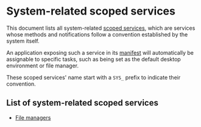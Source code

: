 # System-related scoped services

This document lists all system-related [scoped services](../services.md#scoped-services), which are services whose methods and notifications follow a convention established by the system itself.

An application exposing such a service in its [manifest](../applications/manifest.md) will automatically be assignable to specific tasks, such as being set as the default desktop environment or file manager.

These scoped services' name start with a `SYS_` prefix to indicate their convention.

## List of system-related scoped services

* [File managers](file-manager.md)
